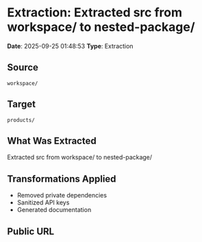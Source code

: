 # Extraction: Extracted src from workspace/ to nested-package/

**Date**: 2025-09-25 01:48:53
**Type**: Extraction

## Source
`workspace/`

## Target
`products/`

## What Was Extracted
Extracted src from workspace/ to nested-package/

## Transformations Applied
- Removed private dependencies
- Sanitized API keys
- Generated documentation

## Public URL

